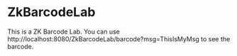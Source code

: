 # ZkBarcodeLab
This is a ZK Barcode Lab. You can use http://localhost:8080/ZkBarcodeLab/barcode?msg=ThisIsMyMsg to see the barcode.
